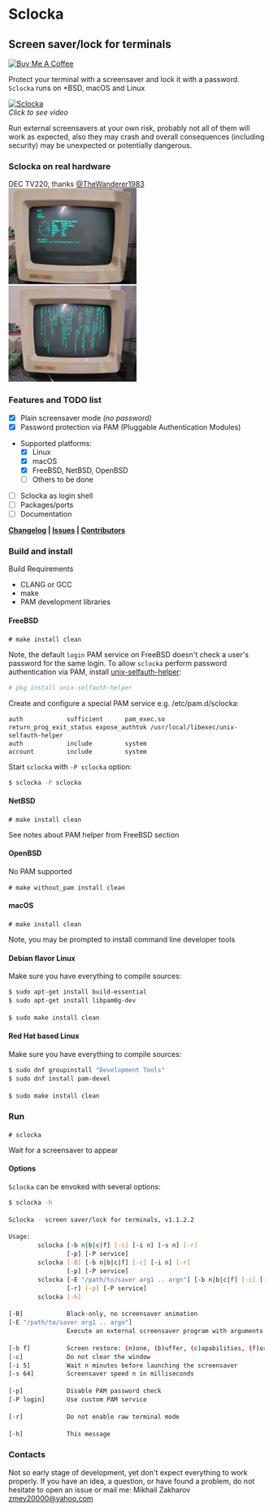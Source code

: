 # Sclocka

## Screen saver/lock for terminals

<a href="https://www.buymeacoffee.com/mezantrop" target="_blank"><img src="https://cdn.buymeacoffee.com/buttons/default-orange.png" alt="Buy Me A Coffee" height="41" width="174"></a>

Protect your terminal with a screensaver and lock it with a password. `Sclocka` runs on *BSD, macOS and Linux

[![Sclocka](media/sclocka.gif)](https://youtu.be/i5aE6_wzTlk)
<br>
*Click to see video*

Run external screensavers at your own risk, probably not all of them will work as expected,
also they may crash and overall consequences (including security) may be unexpected or potentially dangerous.

### Sclocka on real hardware

DEC TV220, thanks [@TheWanderer1983](https://github.com/TheWanderer1983)<br>
<img src="media/sclocka-DEC-VT220-start.jpg" width="50%">
<img src="media/sclocka-DEC-VT220-cmatrix.jpg" width="50%">

### Features and TODO list

- [x] Plain screensaver mode *(no password)*
- [x] Password protection via PAM (Pluggable Authentication Modules)
- Supported platforms:
  - [x] Linux
  - [x] macOS
  - [x] FreeBSD, NetBSD, OpenBSD
  - [ ] Others to be done
- [ ] Sclocka as login shell
- [ ] Packages/ports
- [ ] Documentation

**[Changelog](CHANGELOG.md) | [Issues](https://github.com/mezantrop/sclocka/issues) | [Contributors](CONTRIBUTORS.md)**

### Build and install

Build Requirements

- CLANG or GCC
- make
- PAM development libraries

#### FreeBSD

`# make install clean`

Note, the default `login` PAM service on FreeBSD doesn't check a user's password for the same login. To allow `sclocka`
perform password authentication via PAM, install [unix-selfauth-helper](https://github.com/Zirias/unix-selfauth-helper):

```sh
# pkg install unix-selfauth-helper
```

Create and configure a special PAM service e.g. /etc/pam.d/sclocka:

```
auth            sufficient      pam_exec.so             return_prog_exit_status expose_authtok /usr/local/libexec/unix-selfauth-helper
auth            include         system
account         include         system
```

Start `sclocka` with `-P sclocka` option:

```sh
$ sclocka -P sclocka
```

#### NetBSD

`# make install clean`

See notes about PAM helper from FreeBSD section

#### OpenBSD

No PAM supported

`# make without_pam install clean`

#### macOS

`# make install clean`

Note, you may be prompted to install command line developer tools

#### Debian flavor Linux

Make sure you have everything to compile sources:

```sh
$ sudo apt-get install build-essential
$ sudo apt-get install libpam0g-dev

$ sudo make install clean
```

#### Red Hat based Linux

Make sure you have everything to compile sources:

```sh
$ sudo dnf groupinstall "Development Tools"
$ sudo dnf install pam-devel

$ sudo make install clean
```

### Run

`# sclocka`

Wait for a screensaver to appear

#### Options

`Sclocka` can be envoked with several options:

```sh
$ sclocka -h

Sclocka - screen saver/lock for terminals, v1.1.2.2

Usage:
        sclocka [-b n|b|c|f] [-c] [-i n] [-s n] [-r]
                [-p] [-P service]
        sclocka [-B] [-b n|b|c|f] [-c] [-i n] [-r]
                [-p] [-P service]
        sclocka [-E "/path/to/saver arg1 .. argn"] [-b n|b|c|f] [-c] [-i n]
                [-r] [-p] [-P service]
        sclocka [-h]

[-B]            Black-only, no screensaver animation
[-E "/path/to/saver arg1 .. argn"]
                Execute an external screensaver program with arguments

[-b f]          Screen restore: (n)one, (b)uffer, (c)apabilities, (f)ormfeed
[-c]            Do not clear the window
[-i 5]          Wait n minutes before launching the screensaver
[-s 64]         Screensaver speed n in milliseconds

[-p]            Disable PAM password check
[-P login]      Use custom PAM service

[-r]            Do not enable raw terminal mode

[-h]            This message
```

### Contacts

Not so early stage of development, yet don't expect everything to work properly. If you have an idea, a question,
or have found a problem, do not hesitate to open an issue or mail me: Mikhail Zakharov <zmey20000@yahoo.com>
